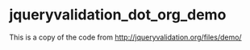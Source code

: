 # jqueryvalidation_dot_org_demo
This is a copy of the code from http://jqueryvalidation.org/files/demo/
